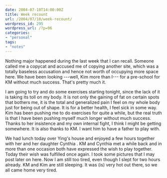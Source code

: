 ```yaml
---
date: 2004-07-10T14:00:00Z
title: Week recount
url: /2004/07/10/week-recount/
wordpress_id: 295
wordpress_url: /?p=96
categories:
- "personal"
tags:
- "notes"
---
```


Nothing major happened during the last week that I can recall. Someone called me a copycat and accused me of copying another site, which was a totally baseless accusation and hence not worth of occupying more space here. We have been looking ---well, Kim more than I--- for a pre-school for KM without much success. That's pretty much it.

I am going to try and do some exercises starting tonight, since the lack of it is taking its toll on my body. It is not only the gaining of fat on certain spots that bothers me, it is the total and generalized pain I feel on my whole body just for being out of shape. It is for a better health, I feel sick in some way. Kim has been pushing me to do exercises for quite a while, but the real truth is that I have been pushing myself much longer without much success. Thanks to her insistence and my own internal fight, I think I might be getting somewhere. It is also thanks to KM. I want him to have a father to play with.

<!--more-->We had lunch today over Ying's house and enjoyed a few hours together with her and her daughter Cynthia . KM and Cynthia met a while back and in more than one occasion both have expressed the wish to play together. Today their wish was fulfilled once again. I took some pictures that I may post later on here. Now I am still too tired, even though I slept for two hours already. KM and Kim are still sleeping. It was (is) very hot out there, so we all came home very tired.

